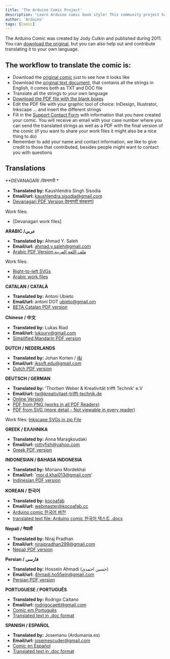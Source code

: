 ```yaml
---
title: 'The Arduino Comic Project'
description: 'Learn Arduino comic book style! This community project has been translated into several languages, including Spanish, Chinese & Arabic.'
author: 'Arduino'
tags: [Comic]
---
```



The Arduino Comic was created by Jody Culkin and published during 2011. You can [download the original](https://playground.arduino.cc/uploads/Main/arduino_comic_v0004/index.pdf), but you can also help out and contribute translating it to your own language.

## The workflow to translate the comic is:

* Download the [original comic](https://playground.arduino.cc/uploads/Main/arduino_comic_v0004/index.pdf) just to see how it looks like
* Download the [original text document](https://content.arduino.cc/assets/Arduino%20comic%20-%20original%20text%20document.zip), that contains all the strings in English, it comes both as TXT and DOC file
* Translate all the strings to your own language
* [Download the PDF file with the blank boxes](https://content.arduino.cc/assets/Arduino-comic-blank-boxes.pdf)
* Edit the PDF file with your graphic tool of choice: InDesign, Illustrator, Inkscape ... and insert the different strings
* Fill in the [Support Contact Form](https://www.arduino.cc/en/contact-us/) with information that you have created your comic. You will receive an email with your case number where you can send the translated strings as well as a PDF with the final version of the comic (if you want to share your work files it might also be a nice thing to do)
* Remember to add your name and contact information, we like to give credit to those that contributed, besides people might want to contact you with questions

## Translations
**DEVANAGARI /देवनागरी *

- **Translated by:** Kaushlendra Singh Sisodia
- **Email/url:** kaushlendra.sisodia@gmail.com
- [Devanagari PDF Version देवनागरी संस्करण](https://www.theiotacademy.co/arduinocomic/arduino_comic_DevNagri_Hindi.pdf)]

Work files:
- [Devanagari work files]


**ARABIC /عربي**

- **Translated by:** Ahmad Y. Saleh
- **Email/url:** ahmad.y.saleh@gmail.com
- [Arabic PDF Version ملف اللغة العربية](https://content.arduino.cc/assets/arduino_comic_arabic.pdf)

Work files:
- [Right-to-left SVGs](https://content.arduino.cc/assets/RtL_blank.rar)
- [Arabic work files](https://content.arduino.cc/assets/arabic_svgs.rar)

**CATALAN / CATALÀ**

- **Translated by:** Antoni Ubieto
- **Email/url:** antoni DOT ubieto@gmail.om
- [BETA Catalan PDF version](https://content.arduino.cc/assets/arduino_comic_v004_cat_BETA.pdf)

**Chinese / 中文**

- **Translated by:** Lukas Riad
- **Email/url:** luksury@gmail.com
- [Simplified Mandarin PDF version](https://content.arduino.cc/assets/Comic_CN.pdf)

**DUTCH / NEDERLANDS**

- **Translated by:** Johan Korten / [i&i](https://www.ieni.org/)
- **Email/url:** jksoft.edu@gmail.com
- [Dutch PDF version](https://content.arduino.cc/assets/Arduino_Comic_NL_0001.pdf)

**DEUTSCH / GERMAN**

- **Translated by:** 'Thorben Weber & Kreativität trifft Technik' e.V
- **Email/url:** tw@kreativitaet-trifft-technik.de
- [Online Version](https://arduinocomic.kreativitaet-trifft-technik.de/)
- [PDF from PNG (works in all PDF Readers)](https://content.arduino.cc/assets/ArduinoComic-deutsch-PNG.pdf)
- [PDF from SVG (more detail - Not viewable in every reader)](https://content.arduino.cc/assets/ArduinoComic-deutsch-SVG.pdf)

Work files: [Inkscape SVGs in zip File](https://content.arduino.cc/assets/ArduinoComic-InkscapeSVGs.zip)

**GREEK / ΕΛΛΗΝΙΚΑ**

- **Translated by:** Anna Maragkoudaki
- **Email/url:** rottyfish@yahoo.com
- [Greek PDF version](https://content.arduino.cc/assets/arduino_comic_v0004_GREEK.pdf)

**INDONESIAN / BAHASA INDONESIA**

- **Translated by:** Moriano Mordekhai
- **Email/url:** 'mor.d.khai013@gmail.com'
- [Indinesian PDF version](https://content.arduino.cc/assets/arduino_comic_id.pdf)


**KOREAN / 한국어**

- **Translated by:** [kocoafab](https://www.kocoafab.cc/)
- **Email/url:** webmaster@kocoafab.cc
- [Arduino comic 한국어 버전](https://content.arduino.cc/assets/Introduction%20to%20Arduino_%ED%95%9C%EA%B8%80.pdf)
- [translated text file: Arduino comic 한국어 텍스트 .docx](https://content.arduino.cc/assets/Introduction%20to%20Arduino_%ED%95%9C%EA%B8%80.docx)

**Nepali / नेपाली**

- **Translated by:** Niraj Pradhan
- **Email/url:** nirajpradhan299@gmail.com
- [Nepali PDF version](https://content.arduino.cc/assets/COMIC%20%E0%A4%A8%E0%A5%87%E0%A4%AA%E0%A4%BE%E0%A4%B2%E0%A5%80%E0%A4%AE%E0%A4%BE.pdf)

**Persian / فارسی**

- **Translated by:** Hossein Ahmadi (حسین احمدی)
- **Email/url:** 4hmadi.ho55ein@gmail.com
- [Persian PDF version](/resources/arduino-comics/Arduino-comic-Persian.pdf)

**PORTUGUESE / PORTUGUÊS**

- **Translated by:** Rodrigo Caitano
- **Email/url:** rodrigocaett@gmail.com
- [Comic em Português](https://content.arduino.cc/assets/arduino_comic_pt.pdf)
- [Translated text in .doc format](https://content.arduino.cc/assets/arduino_comic_pt.doc)

**SPANISH / ESPAÑOL**

- **Translated by:** Josemanu (Ardumania.es)
- **Email/url:** josemescuder@gmail.com
- [Comic en Español](https://content.arduino.cc/assets/arduino_comic_ESPA%C3%91OL.pdf)
- [Translated text in .doc format](https://content.arduino.cc/assets/arduino_comic_espanol_text_doc.doc)

